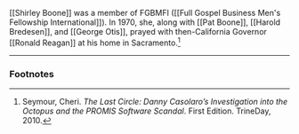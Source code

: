 [[Shirley Boone]] was a member of FGBMFI ([[Full Gospel Business Men's Fellowship International]]). In 1970, she, along with [[Pat Boone]], [[Harold Bredesen]], and [[George Otis]], prayed with then-California Governor [[Ronald Reagan]] at his home in Sacramento.[^1]

---
### Footnotes

[^1]: Seymour, Cheri. *The Last Circle: Danny Casolaro’s Investigation into the Octopus and the PROMIS Software Scandal*. First Edition. TrineDay, 2010.